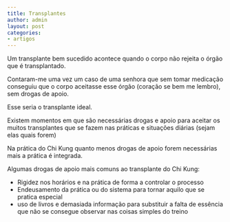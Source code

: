 ```yaml
---
title: Transplantes
author: admin
layout: post
categories:
- artigos
---
```

Um transplante bem sucedido acontece quando o corpo não rejeita o órgão que é transplantado.

Contaram-me uma vez um caso de uma senhora que sem tomar medicação conseguiu que o corpo aceitasse esse órgão (coração se bem me lembro), sem drogas de apoio.

Esse seria o transplante ideal.

Existem momentos em que são necessárias drogas e apoio para aceitar os muitos transplantes que se fazem nas práticas e situações diárias (sejam elas quais forem)

Na prática do Chi Kung quanto menos drogas de apoio forem necessárias mais a prática é integrada.

Algumas drogas de apoio mais comuns ao transplante do Chi Kung:

*   Rigidez nos horários e na prática de forma a controlar o processo
*   Endeusamento da prática ou do sistema para tornar aquilo que se pratica especial
*   uso de livros e demasiada informação para substituir a falta de essência que não se consegue observar nas coisas simples do treino

